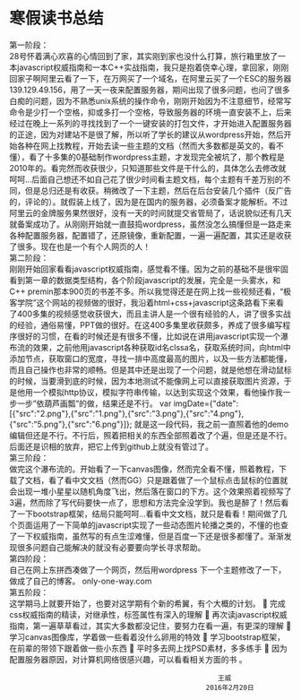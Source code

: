 <h1>寒假读书总结</h1>
第一阶段：<br/>
28号怀着满心欢喜的心情回到了家，其实刚到家也没什么打算，旅行箱里放了一本javascript权威指南和一本C++实战指南，我只是抱着侥幸心理，拿回家，刚刚回家子啊阿里云看了一下，在万网买了一个域名，在阿里云买了一个ESC的服务器139.129.49.156，用了一天一夜来配置服务器，期间出现了很多问题，也问了很多白痴的问题，因为不熟悉unix系统的操作命令，刚刚开始因为不注意细节，经常写命令是少打一个空格，抑或多打一个空格，导致服务器的环境一直安装不上，后来经过在晚上一系列的寻找找到了一个一键安装的打包文件，才开始进入配置服务器的正途，因为对建站不是很了解，所以听了学长的建议从wordpress开始，然后开始各种在网上找教程，开始去读一些主题的文档（然而大多数都是英文的，看不懂），看了十多集的0基础制作wordpress主题，才发现完全被坑了，那个教程是2010年的。看完然而收获很少，只知道那些文件是干什么的，具体怎么去修改就呵呵…后面自己想还不如自己花了很少时间看主题文档，每个主题有千差万别的不同，但是总归还是有收获。稍微改了一下主题，然后在后台安装几个插件（反广告的，评论的）。就假装上线了，因为是在国内的服务器，必须备案才能解析。不过阿里云的金牌服务果然很好，没有一天的时间就提交省管局了，话说貌似还有几天就备案成功了。从刚刚开始就一直鼓捣wordpress，虽然没怎么搞懂但是一路走来各种配置服务器，配置错了，还原镜像，重新配置，一遍一遍配置，其实还是收获了很多。现在也是一个有个人网页的人！<br/>
第二阶段：<br/>
	刚刚开始回家看看javascript权威指南，感觉看不懂。因为之前的基础不是很牢固看到第一章的数据类型结构，各个阶段javascript的发展，完全是一头雾水，和C++ premin那本900页的书差不多。所以我觉得还是在网上找一些视频还看，“极客学院”这个网站的视频做的很好，我沿着html+css+javascript这条路看下来看了400多集的视频感觉收获很大，而且主讲人是一个很有经验的人，讲了很多实战的经验，通俗易懂，PPT做的很好。在这400多集里收获颇多，养成了很多编写程序很好的习惯，在看的时候还是有很多不懂，比如说在讲用javascript实现一个瀑布流的效果，之前他用javascript各种获取id名clssa名，获取系统时间，向html中添加节点，获取窗口的宽度，寻找一排中高度最高的图片，以及一些方法都能懂，而且自己操作也非常的顺畅。但是其中还是出现了一个问题，就是他想在滑动鼠标的时候，当要滑到底的时候，因为本地测试不能像网上可以直接获取图片资源，于是他用一个模拟http协议，模拟字符串传输，以达到实现这个效果，看他操作我一步一步”依葫芦画瓢”的做，结果还是不行。
var imgDate={"date":[{"src":"2.png"},{"src":"1.png"},{"src":"3.png"},{"src":"4.png"},{"src":"5.png"},{"src":"6.png"}]};
就是这一段代码，我之前一直照着他的demo编辑但还是不行。不行后，照着把相关的东西全部照着改了个遍，但是还是不行。后面还是识相的放弃，把它上传到github上就没有管过了。<br/>
	第三阶段：<br/>
做完这个瀑布流的。开始看了一下canvas图像，然而完全看不懂，照着教程，下载了文档，看了看中文文档（然而GG）只是跟着做了一个鼠标点击鼠标的位置就会出现一堆小星星以随机角度飞出，然后落在窗口的下方。这个效果照着视频写了3遍，然而除了写代码要快一点了，思想和方法完全没学到。我也是醉了！然后看了一下bootstrap框架，结局只能呵呵…看看中文文档，就只是看看！期间做了几个页面运用了一下简单的javascript实现了一些动态图片轮播之类的，不懂的也查了一下权威指南，虽然写的有点生涩难懂，但是百度一下还是很多都懂了。渐渐发现很多问题自己能解决的就没有必要要向学长寻求帮助。<br/>
	第四阶段：<br/>
		自己在网上东拼西凑做了一个网页，然后用wordpress 下一个主题修改了一下，做成了自己的博客。
only-one-way.com<br/>
	第五阶段：<br/>
	这学期马上就要开始了，也要对这学期有个新的希翼，有个大概的计划。
	完成css权威指南的精读，对继承性，标签属性有深入的理解
	再次读javascript权威指南，第一遍草草看过，其实大多数都没记住，要努力在看一遍，有更深的理解
	学习canvas图像库，学着做一些看着没什么卵用的特效
	学习bootstrap框架，在前辈的带领下跟着做一些小东西
	平时多去网上找PSD素材，多多练手
	因为配置服务器原因，对计算机网络很感兴趣，可以看看相关方面的书
。

														王威
												     2016年2月20日

